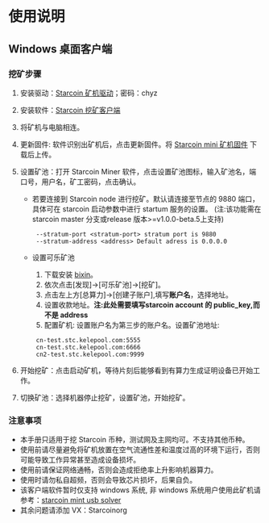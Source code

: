 # 使用说明

## Windows 桌面客户端
### 挖矿步骤

1. 安装驱动：[Starcoin 矿机驱动](https://pan.baidu.com/s/1EBIiYLtSQ_07gY1eneM7Dw)；密码：chyz
2. 安装软件：[Starcoin 挖矿客户端](https://github.com/starcoinorg/starcoin_mini_miner/releases/download/starcoin-mini-miner-v1.0.2/Starcoin.Setup.1.0.2.rar)
3. 将矿机与电脑相连。
4. 更新固件: 软件识别出矿机后，点击更新固件。将 [Starcoin mini 矿机固件](https://github.com/starcoinorg/starcoin_mini_miner/releases/download/v0.0.2/starcoin_mini_miner_recovery_v0.0.2.bin) 下载后上传。

5. 设置矿池：打开 Starcoin Miner 软件，点击设置矿池图标，输入矿池名，端口号，用户名，矿工密码，点击确认。
   * 若要连接到 Starcoin node 进行挖矿。默认请连接至节点的 9880 端口，具体可在 starcoin 启动参数中进行 startum 服务的设置。
   (注:该功能需在  starcoin master 分支或release 版本>=v1.0.0-beta.5上支持)
      ```
       --stratum-port <stratum-port> stratum port is 9880
       --stratum-address <address> Default adress is 0.0.0.0
      ```
   * 设置可乐矿池
   
     1. 下载安装 [bixin](https://bixin.com)。
     2. 依次点击[发现]->[可乐矿池]->[挖矿]。
     3. 点击左上方[总算力]->[创建子账户],填写**账户名**，选择地址。
     4. 设置收款地址。**注:此处需要填写starcoin account 的 public_key,而不是 address**
     5. 配置矿机: 设置账户名为第三步的账户名。设置矿池地址:	 
       ```
        cn-test.stc.kelepool.com:5555
        cn-test.stc.kelepool.com:6666
        cn2-test.stc.kelepool.com:9999
       ```
6. 开始挖矿：点击启动矿机，等待片刻后能够看到有算力生成证明设备已开始工作。
7. 切换矿池：选择机器停止挖矿，设置矿池，开始挖矿。

### 注意事项

* 本手册只适用于挖 Starcoin 币种，测试网及主网均可。不支持其他币种。
* 使用前请尽量避免将矿机放置在空气流通性差和温度过高的环境下运行，否则可能导致工作异常甚至造成设备损坏。
* 使用前请保证网络通畅，否则会造成拒绝率上升影响机器算力。
* 使用时请勿私自超频，否则会导致芯片损坏，后果自负。
* 该客户端软件暂时仅支持 windows 系统, 非 windows 系统用户使用此矿机请参考：[starcoin mint usb solver](https://github.com/fikgol/usbsolver)
* 其余问题请添加 VX：Starcoinorg

